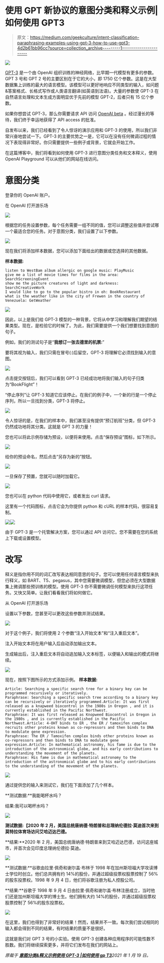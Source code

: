 # 使用 GPT 新协议的意图分类和释义示例|如何使用 GPT3

> 原文：<https://medium.com/geekculture/intent-classification-paraphrasing-examples-using-gpt-3-how-to-use-gpt3-4d2b61bb96cc?source=collection_archive---------1----------------------->

![](img/8cf397a840e93409622233eeba9031bd.png)

[GPT-3](https://en.wikipedia.org/wiki/GPT-3) 是一个由 OpenAI 组织训练的神经网络，比早期一代模型有更多的参数。GPT 3 号和 GPT 2 号的主要区别在于它的大小，即 1750 亿个参数。这是在大型数据集上训练的最大的语言模型。该模型可以更好地响应不同类型的输入，如问题&答案格式、长格式写作或人类语言翻译(如英语到法语)。大量的参数使 GPT-3 在自然语言处理和文本生成方面明显优于先前的模型 GPT-2，后者只有 15 亿个参数。

如果你想尝试 GPT-3，那么你需要请求 API 访问 [OpenAI beta](https://beta.openai.com/) 。经过漫长的等待，我们终于幸运地获得了 API access 的批准。

自发布以来，我们已经看到了令人惊讶的演示应用和 GPT-3 的使用，所以我们非常兴奋地尝试一下。GPT-3 的主要优势之一是，它可以在没有任何微调过程的情况下表现得非常好。你只需要提供一些例子或背景，它就会开始工作。

在这篇博客中，我们将看到如何使用 GPT-3 进行意图分类任务和文本释义，使用 OpenAI Playground 可以从他们的网站在线访问。

# 意图分类

登录你的 OpenAI 账户。

在 OpenAI 打开游乐场

![](img/40736cefa4faa592b7c4a71e24d16b92.png)

根据您的任务设置参数，每个任务需要一组不同的值，您可以调整这些值并尝试哪一个最适合您的任务。对于意图分类，我们设置了以下参数。

![](img/2aabcb2f8a7c45c178c8d0a39ec7a28a.png)

现在我们将添加样本数据，您可以添加下面给出的数据或您选择的其他数据。

**样本数据:**

```
listen to WestBam album allergic on google music: PlayMusic
give me a list of movie times for films in the area: SearchScreeningEvent
show me the picture creatures of light and darkness: SearchCreativeWork
I would like to go to the popular bistro in oh: BookRestaurant
what is the weather like in the city of Frewen in the country of Venezuela: GetWeather
```

![](img/3e2c30e0925d6836f0a175ff3034622c.png)

因此，以上是我们给 GPT-3 模型的一种背景，它将从中学习和理解我们期望的结果类型。现在，是检验它的时候了。为此，我们需要提供一个我们想要找到意图的句子。

例如，我们的测试句子是“**我想订一张去德里的机票:**”

要将其视为输入，我们只需在冒号(:)后留空，GPT-3 将理解它必须找到输入的意图。

![](img/0060adee6f555f9aa2516f6242b3a56f.png)

点击提交按钮后，我们可以看到 GPT-3 已经成功地将我们输入的句子归类为“BookFlight”！

“停止序列”让 GPT-3 知道它应该停止。在我们的例子中，一个新的行是一个停止序列，所以一旦找到分类，GPT-3 将停止。

![](img/7d069574c78594e496ac8ebe00101950.png)

令人惊讶的是，在我们的样本中，我们甚至没有提供“预订航班”分类，但 GPT-3 仍然成功地将其分类。这就是 GPT 3 的力量！

您也可以将此示例存储为预设，以便将来使用。点击“保存预设”图标，如下所示。

![](img/c122307b3d69cafcf81e7c0cd0a26e56.png)

给你的预设命名，然后点击“另存为新的”按钮。

![](img/466e1b776952cb2e72a376278c5618d5.png)

一旦保存了预置，您就可以随时加载它。

![](img/61e2736492baea3f2fe459d135ec9a56.png)

您也可以在 python 代码中使用它，或者发出 curl 请求。

这里有一个代码图标，点击它会为你提供 python 和 cURL 的样本代码，很容易复制。

![](img/b46db88ce9ee773aa63499d48a0d1be3.png)![](img/6fbf910623fc89ea45a14197fe14ca78.png)

由于 GPT-3 是一个托管解决方案，您可以通过 API 访问它。您不需要在您的系统上下载或设置模型。

# 改写

释义是指你用不同的词汇改写表达相同意思的句子。您可以使用任何语言模型来执行释义，如 BART、T5、pegasus，其中您需要微调模型，但您必须在大型数据集上微调那些预训练的模型。使用 GPT-3 你不需要微调任何模型来执行这项任务。又快又简单。让我们看看我们将如何做它。

从 OpenAI 打开游乐场

设置以下参数，您甚至可以更改这些参数并测试结果。

![](img/d892c797a7ecccf0f3a28e67d6985794.png)

对于这个例子，我们将使用 2 个参数“注入开始文本”和“注入重启文本”。

注入开始文本将在用户输入后自动添加输出文本。

生成输出后，注入重启文本将自动追加输入文本标签，以便输入和输出的模式将继续。

![](img/104e5d11526399a428e444708e1053bf.png)

现在，按照下图所示的方式添加示例。
**样本数据:**

```
Article: Searching a specific search tree for a binary key can be programmed recursively or iteratively.
Paraphrase: Searching a specific search tree according to a binary key can be recursively or iteratively programmed.Article: It was first released as a knapweed biocontrol in the 1980s in Oregon , and it is currently established in the Pacific Northwest.
Paraphrase: It was first released as Knopweed Biocontrol in Oregon in the 1980s , and is currently established in the Pacific Northwest.Article: 4-OHT binds to ER , the ER / tamoxifen complex recruits other proteins known as co-repressors and then binds to DNA to modulate gene expression.
Paraphrase: The ER / Tamoxifen complex binds other proteins known as co-repressors and then binds to DNA to modulate gene expression.Article: In mathematical astronomy, his fame is due to the introduction of the astronomical globe, and his early contributions to understanding the movement of the planets.
Paraphrase: His fame is due in mathematical astronomy to the introduction of the astronomical globe and to his early contributions to the understanding of the movement of the planets.
```

![](img/b227b653bb11aecaabd9e93df2ae26ba.png)

通过提供您的输入来测试它，我们在下面添加了几个样本。

**测试数据:**我能喝杯水吗？

结果:我可以喝杯水吗？

![](img/7c53017d89f268bc0652e96afe0b8ee1.png)

**测试数据:【2020 年 2 月，美国总统唐纳德·特朗普和总理纳伦德拉·莫迪首次来到莫特拉体育场访问艾哈迈达巴德。**

**结果:**2020 年 2 月，美国总统唐纳德·特朗普来到艾哈迈达巴德，访问这座城市，并首次会见印度总理纳伦德拉·莫迪。

![](img/6be546128f2b6c4c7a80a04e704ae20c.png)

**测试数据:**谷歌由拉里·佩奇和谢尔盖·布林于 1998 年在加州斯坦福大学攻读博士学位时创立。他们总共拥有约 14%的股份，并通过超级投票权股票控制了 56%的股东投票权。1998 年 9 月 4 日，他们将谷歌注册为私人控股公司。

**结果:**谷歌于 1998 年 9 月 4 日由拉里·佩奇和谢尔盖·布林注册成立，当时他们还是加州斯坦福大学的博士生。他们拥有大约 14%的股份，并通过超级投票权股票控制了 56%的股东投票权。

![](img/6353cc3dfa2ebbb06fd12a5ab506c51f.png)

在这里，我们也得到了非常好的结果！然而，结果并不一致。每次我们尝试相同的输入都会得到不同的结果，有时结果的质量不是很好。

这就是我们对 GPT 3 号的小实验。使用 GPT-3 创建各种应用程序的可能性数不胜数。我们将继续探索更多，并将它们发布在我们的网站上。

*原载于* [***意图分类&释义示例使用 GPT-3 |如何使用 gp T3***](https://www.pragnakalp.com/intent-classification-paraphrasing-examples-using-gpt-3/)*2021 年 1 月 19 日。*